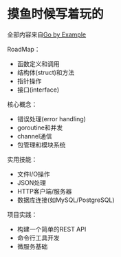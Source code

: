 # 摸鱼时候写着玩的

全部内容来自[Go by Example](https://gobyexample.com/)


RoadMap：
  - 函数定义和调用
  - 结构体(struct)和方法
  - 指针操作
  - 接口(interface)

  核心概念：
  - 错误处理(error handling)
  - goroutine和并发
  - channel通信
  - 包管理和模块系统

  实用技能：
  - 文件I/O操作
  - JSON处理
  - HTTP客户端/服务器
  - 数据库连接(如MySQL/PostgreSQL)

  项目实践：
  - 构建一个简单的REST API
  - 命令行工具开发
  - 微服务基础

